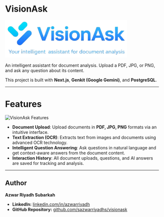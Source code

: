 # VisionAsk
![VisionAsk Logo](public/images/Logo.png)

An intelligent assistant for document analysis. Upload a PDF, JPG, or PNG, and ask any question about its content.

This project is built with **Next.js**, **Genkit (Google Gemini)**, and **PostgreSQL**.

---

# Features
![VisionAsk Features](public/images/feature.png)

- **Document Upload**: Upload documents in **PDF, JPG, PNG** formats via an intuitive interface.
- **Text Extraction (OCR)**: Extracts text from images and documents using advanced OCR technology.
- **Intelligent Question Answering**: Ask questions in natural language and get context-aware answers from the document content.
- **Interaction History**: All document uploads, questions, and AI answers are saved for tracking and analysis.

---

## Author

**Azwar Riyadh Subarkah**

- **LinkedIn:** [linkedin.com/in/azwarriyadh](https://www.linkedin.com/in/azwarriyadh)
- **GitHub Repository:** [github.com/sazwarriyadhs/visionask](https://github.com/sazwarriyadhs/visionask)
